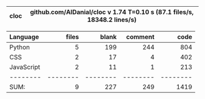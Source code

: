 cloc|github.com/AlDanial/cloc v 1.74  T=0.10 s (87.1 files/s, 18348.2 lines/s)
--- | ---

Language|files|blank|comment|code
:-------|-------:|-------:|-------:|-------:
Python|5|199|244|804
CSS|2|17|4|402
JavaScript|2|11|1|213
--------|--------|--------|--------|--------
SUM:|9|227|249|1419
